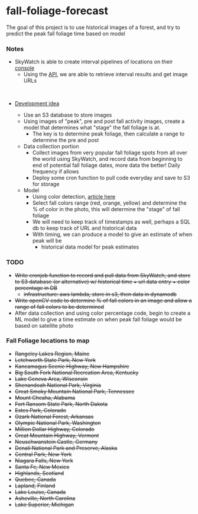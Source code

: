 # fall-foliage-forecast

The goal of this project is to use historical images of a forest, and try to predict the peak fall foliage time based on model

### Notes
- SkyWatch is able to create interval pipelines of locations on their [console](https://console.earthcache.com/)
    - Using the [API](https://api-docs.earthcache.com/#tag/intervalResults/operation/intervalResultsList), we are able to retrieve interval results and get image URLs
<br/>

- <u>Development idea</u>

    - Use an S3 database to store images
    - Using images of "peak", pre and post fall activity images, create a model that determines what "stage" the fall foliage is at.
        - The key is to determine peak foliage, then calculate a range to determine the pre and post
    - Data collection portion
        - Collect images from very popular fall foliage spots from all over the world using SkyWatch, and record data from beginning to end of potential fall foliage dates, more data the better! Daily frequency if allows
        - Deploy some cron function to pull code everyday and save to S3 for storage
    - Model
        - Using color detection, [article here](https://pyimagesearch.com/2014/08/04/opencv-python-color-detection/)
        - Select fall colors range (red, orange, yellow) and determine the % of color in the photo, this will determine the "stage" of fall foliage
        - We will need to keep track of timestamps as well, perhaps a SQL db to keep track of URL and historical data
        - With timing, we can produce a model to give an estimate of when peak will be
            - historical data model for peak estimates

### TODO
- <s>Write cronjob function to record and pull data from SkyWatch, and store to S3 database (or alternative) w/ historical time + url data entry + color percentage in DB
    - infrastructure: aws lambda, store in s3, then data in dynamodb</s>
- <s>Write openCV code to determine % of fall colors in an image and allow a range of fall colors to be determined</s>
- After data collection and using color percentage code, begin to create a ML model to give a time estimate on when peak fall foliage would be based on satellite photo


### Fall Foliage locations to map
- <s>Rangeley Lakes Region, Maine</s>
- <s>Letchworth State Park, New York</s>
- <s>Kancamagus Scenic Highway, New Hampshire</s>
- <s>Big South Fork National Recreation Area, Kentucky</s>
- <s>Lake Geneva Area, Wisconsin</s>
- <s>Shenandoah National Park, Virginia</s>
- <s>Great Smoky Mountain National Park, Tennessee</s>
- <s>Mount Cheaha, Alabama</s>
- <s>Fort Ransom State Park, North Dakota</s>
- <s>Estes Park, Colorado</s>
- <s>Ozark National Forest, Arkansas</s>
- <s>Olympic National Park, Washington</s>
- <s>Million Dollar Highway, Colorado</s>
- <s>Great Mountain Highway, Vermont</s>
- <s>Neuschwanstein Castle, Germany</s>
- <s>Denali National Park and Preserve, Alaska</s>
- <s>Central Park, New York</s>
- <s>Niagara Falls, New York</s>
- <s>Santa Fe, New Mexico</s>
- <s>Highlands, Scotland</s>
- <s>Quebec, Canada</s>
- <s>Lapland, Finland</s>
- <s>Lake Louise, Canada</s>
- <s>Asheville, North Carolina</s>
- <s>Lake Superior, Michigan</s>